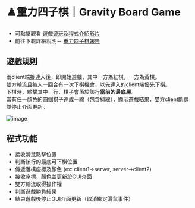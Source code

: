 # ♟️重力四子棋｜Gravity Board Game
* 可點擊觀看 [遊戲遊玩及程式介紹影片](https://youtu.be/w9rfuLpxZEw) <br>
* 前往下載詳細說明－ [重力四子棋報告](https://github.com/YiYunKung/Gravity4pieceChessGame/blob/main/%E9%87%8D%E5%8A%9B%E5%9B%9B%E5%AD%90%E6%A3%8B%E5%A0%B1%E5%91%8A.docx)

## 遊戲規則
兩client端接連入後，即開始遊戲，其中一方為紅棋，一方為黃棋。<br>
雙方輪流且每人一回合有一次下棋機會，以先連入的client端優先下棋。<br>
下棋時，點擊其中一行，棋子會落於該行**當前的最底層**。<br>
當有任一顏色的四個棋子連成一線（包含斜線），顯示遊戲結果，雙方client斷線並停止介面更新。<br>

![image](https://github.com/user-attachments/assets/e7a6fb14-3f48-40d2-8978-d7b52fc0c37c)

## 程式功能
* 接收滑鼠點擊位置
* 判斷該行的最底可下棋位置
* 傳遞落棋座標及顏色 (ex: client1->server, server->client2)
* 接收座標、顏色並更新於GUI介面
* 雙方輪流取得操作權
* 判斷遊戲勝負結果
* 結束遊戲後停止GUI介面更新（取消綁定滑鼠事件）
